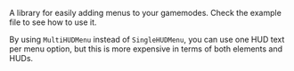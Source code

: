 A library for easily adding menus to your gamemodes. Check the example file to see how to use it.

By using `MultiHUDMenu` instead of `SingleHUDMenu`, you can use one HUD text per menu option, but this is more expensive in terms of both elements and HUDs.
